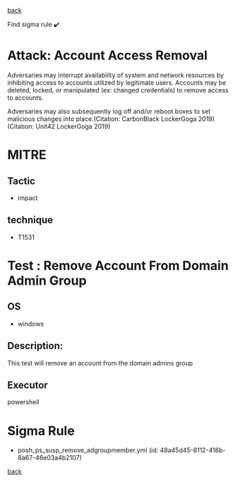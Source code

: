 
[back](../index.md)

Find sigma rule :heavy_check_mark: 

# Attack: Account Access Removal 

Adversaries may interrupt availability of system and network resources by inhibiting access to accounts utilized by legitimate users. Accounts may be deleted, locked, or manipulated (ex: changed credentials) to remove access to accounts.

Adversaries may also subsequently log off and/or reboot boxes to set malicious changes into place.(Citation: CarbonBlack LockerGoga 2019)(Citation: Unit42 LockerGoga 2019)

# MITRE
## Tactic
  - impact


## technique
  - T1531


# Test : Remove Account From Domain Admin Group
## OS
  - windows


## Description:
This test will remove an account from the domain admins group


## Executor
powershell

# Sigma Rule
 - posh_ps_susp_remove_adgroupmember.yml (id: 48a45d45-8112-416b-8a67-46e03a4b2107)



[back](../index.md)
